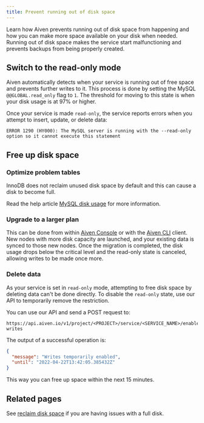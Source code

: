 ```yaml
---
title: Prevent running out of disk space
---
```


Learn how Aiven prevents running out of disk space from happening and how you can make more space available on your disk when needed. Running out of disk space makes the service start malfunctioning and prevents backups from being properly created.

## Switch to the read-only mode

Aiven automatically detects when your service is running out of free
space and prevents further writes to it. This process is done by setting
the MySQL `@@GLOBAL.read_only` flag to `1`. The threshold for moving to
this state is when your disk usage is at 97% or higher.

Once your service is made `read-only`, the service reports errors when
you attempt to insert, update, or delete data:

```
ERROR 1290 (HY000): The MySQL server is running with the --read-only option so it cannot execute this statement
```

## Free up disk space

### Optimize problem tables

InnoDB does not reclaim unused disk space by default and this can cause
a disk to become full.

Read the help article [MySQL disk
usage](/docs/products/mysql/howto/reclaim-disk-space)
for more information.

### Upgrade to a larger plan

This can be done from within [Aiven Console](https://console.aiven.io/)
or with the [Aiven CLI](/docs/tools/cli)
client. New nodes with more disk capacity are launched, and your
existing data is synced to those new nodes. Once the migration is
completed, the disk usage drops below the critical level and the
read-only state is canceled, allowing writes to be made once more.

### Delete data

As your service is set in `read-only` mode, attempting to free disk
space by deleting data can't be done directly. To disable the
`read-only` state,  use our API to temporarily remove the
restriction.

You can use our API and send a POST request to:

```text
https://api.aiven.io/v1/project/<PROJECT>/service/<SERVICE_NAME>/enable-writes
```

The output of a successful operation is:

```json
{
  "message": "Writes temporarily enabled",
  "until": "2022-04-22T13:42:05.385432Z"
}
```

This way you can free up space within the next 15 minutes.

## Related pages

See [reclaim disk space](/docs/products/mysql/howto/reclaim-disk-space) if you are having issues with a full disk.
